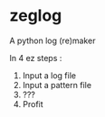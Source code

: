 # zeglog
A python log (re)maker

In 4 ez steps :
1. Input a log file
2. Input a pattern file
3. ???
4. Profit
